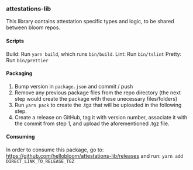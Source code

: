 ### attestations-lib

This library contains attestation specific types and logic, to be shared between
bloom repos.

#### Scripts

Build: Run `yarn build`, which runs `bin/build`.
Lint: Run `bin/tslint`
Pretty: Run `bin/prettier`

#### Packaging

1. Bump version in `package.json` and commit / push
2. Remove any previous package files from the repo directory (the next step would create the package with these unecessary files/folders)
3. Run `yarn pack` to create the .tgz that will be uploaded in the following step.
4. Create a release on GitHub, tag it with version number, associate it with the commit from step 1, and upload the aforementioned .tgz file.

#### Consuming

In order to consume this package, go to: https://github.com/hellobloom/attestations-lib/releases
and run: `yarn add DIRECT_LINK_TO_RELEASE_TGZ`

